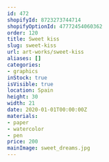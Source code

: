 ```yaml
---
id: 472
shopifyId: 8723273744714
shopifyOptionId: 47772454060362
order: 120
title: Sweet kiss
slug: sweet-kiss
url: art-works/sweet-kiss
aliases: []
categories:
- graphics
inStock: true
isVisible: true
location: Spain
height: 30
width: 21
date: 2020-01-01T00:00:00Z
materials:
- paper
- watercolor
- pen
price: 200
mainImage: sweet_dreams.jpg
---
```

